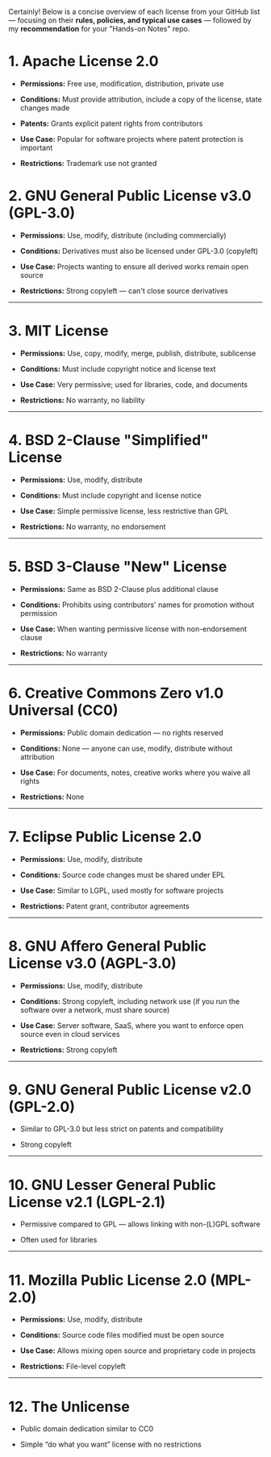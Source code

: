 Certainly! Below is a concise overview of each license from your GitHub list — focusing on their **rules, policies, and typical use cases** — followed by my **recommendation** for your "Hands-on Notes" repo.

# 1. Apache License 2.0

- **Permissions:** Free use, modification, distribution, private use
    
- **Conditions:** Must provide attribution, include a copy of the license, state changes made
    
- **Patents:** Grants explicit patent rights from contributors
    
- **Use Case:** Popular for software projects where patent protection is important
    
- **Restrictions:** Trademark use not granted
    

# 2. GNU General Public License v3.0 (GPL-3.0)

- **Permissions:** Use, modify, distribute (including commercially)
    
- **Conditions:** Derivatives must also be licensed under GPL-3.0 (copyleft)
    
- **Use Case:** Projects wanting to ensure all derived works remain open source
    
- **Restrictions:** Strong copyleft — can't close source derivatives
    

---

# 3. MIT License

- **Permissions:** Use, copy, modify, merge, publish, distribute, sublicense
    
- **Conditions:** Must include copyright notice and license text
    
- **Use Case:** Very permissive; used for libraries, code, and documents
    
- **Restrictions:** No warranty, no liability
    

---

# 4. BSD 2-Clause "Simplified" License

- **Permissions:** Use, modify, distribute
    
- **Conditions:** Must include copyright and license notice
    
- **Use Case:** Simple permissive license, less restrictive than GPL
    
- **Restrictions:** No warranty, no endorsement
    

---

# 5. BSD 3-Clause "New" License

- **Permissions:** Same as BSD 2-Clause plus additional clause
    
- **Conditions:** Prohibits using contributors' names for promotion without permission
    
- **Use Case:** When wanting permissive license with non-endorsement clause
    
- **Restrictions:** No warranty
    

---

# 6. Creative Commons Zero v1.0 Universal (CC0)

- **Permissions:** Public domain dedication — no rights reserved
    
- **Conditions:** None — anyone can use, modify, distribute without attribution
    
- **Use Case:** For documents, notes, creative works where you waive all rights
    
- **Restrictions:** None
    

---

# 7. Eclipse Public License 2.0

- **Permissions:** Use, modify, distribute
    
- **Conditions:** Source code changes must be shared under EPL
    
- **Use Case:** Similar to LGPL, used mostly for software projects
    
- **Restrictions:** Patent grant, contributor agreements
    

---

# 8. GNU Affero General Public License v3.0 (AGPL-3.0)

- **Permissions:** Use, modify, distribute
    
- **Conditions:** Strong copyleft, including network use (if you run the software over a network, must share source)
    
- **Use Case:** Server software, SaaS, where you want to enforce open source even in cloud services
    
- **Restrictions:** Strong copyleft
    

---

# 9. GNU General Public License v2.0 (GPL-2.0)

- Similar to GPL-3.0 but less strict on patents and compatibility
    
- Strong copyleft
    

---

# 10. GNU Lesser General Public License v2.1 (LGPL-2.1)

- Permissive compared to GPL — allows linking with non-(L)GPL software
    
- Often used for libraries
    

---

# 11. Mozilla Public License 2.0 (MPL-2.0)

- **Permissions:** Use, modify, distribute
    
- **Conditions:** Source code files modified must be open source
    
- **Use Case:** Allows mixing open source and proprietary code in projects
    
- **Restrictions:** File-level copyleft
    

---

# 12. The Unlicense

- Public domain dedication similar to CC0
    
- Simple “do what you want” license with no restrictions

